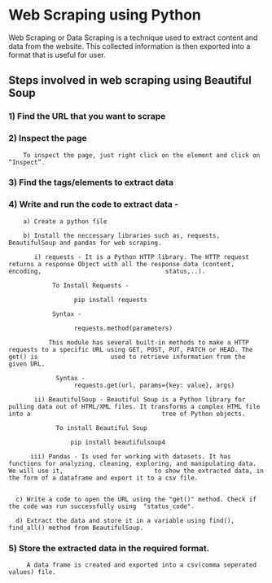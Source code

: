 # Web Scraping using Python

Web Scraping or Data Scraping is a technique used to extract content and data from the website. This collected information is then exported into a format that is useful for user.

## Steps involved in web scraping using Beautiful Soup
   ### 1) Find the URL that you want to scrape
   
   ### 2) Inspect the page
   
        To inspect the page, just right click on the element and click on “Inspect”. 
        
   ### 3) Find the tags/elements to extract data
   
   ### 4) Write and run the code to extract data - 
      
        a) Create a python file
        
        b) Install the neccessary libraries such as, requests, BeautifulSoup and pandas for web scraping. 
             
           i) requests - It is a Python HTTP library. The HTTP request returns a response Object with all the response data (content, encoding,                                  status,..). 
    
                To Install Requests - 
          
                      pip install requests
    
                Syntax - 
          
                      requests.method(parameters)
    
               This module has several built-in methods to make a HTTP requests to a specific URL using GET, POST, PUT, PATCH or HEAD. The get() is                    used to retrieve information from the given URL.
                  
                 Syntax -
                      requests.get(url, params={key: value}, args)
           
           ii) BeautifulSoup - Beautiful Soup is a Python library for pulling data out of HTML/XML files. It transforms a complex HTML file into a                                    tree of Python objects.
      
                 To install Beautiful Soup
          
                     pip install beautifulsoup4
          
          iii) Pandas - Is used for working with datasets. It has functions for analyzing, cleaning, exploring, and manipulating data. We will use it,                         to show the extracted data, in the form of a dataframe and export it to a csv file.
          
      
      c) Write a code to open the URL using the "get()" method. Check if the code was run successfully using  "status_code".
      
      d) Extract the data and store it in a variable using find(), find_all() method from BeautifulSoup.
      
  ### 5) Store the extracted data in the required format.
  
         A data frame is created and exported into a csv(comma seperated values) file.
           
